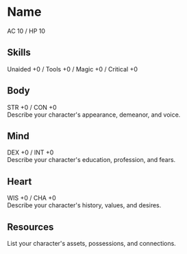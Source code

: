 # Name
AC 10 / HP 10

## Skills
Unaided +0 / Tools +0 / Magic +0 / Critical +0

## Body
STR +0 / CON +0  
Describe your character's appearance, demeanor, and voice.  

## Mind
DEX +0 / INT +0  
Describe your character's education, profession, and fears.  

## Heart
WIS +0 / CHA +0  
Describe your character's history, values, and desires.  

## Resources
List your character's assets, possessions, and connections.  


